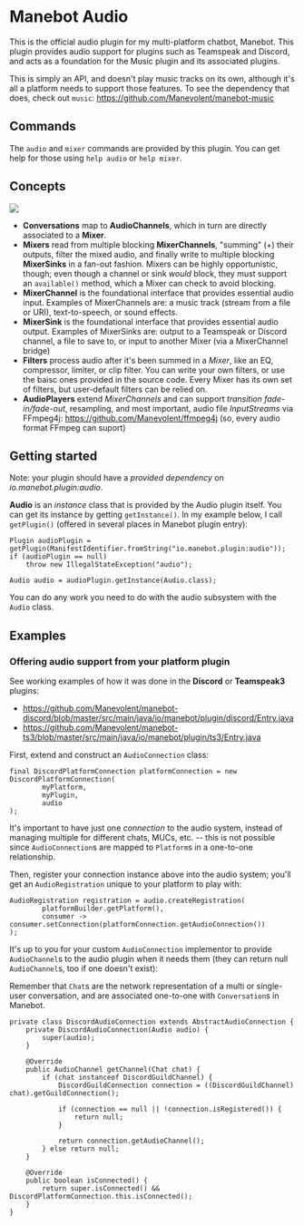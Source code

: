# Manebot Audio

This is the official audio plugin for my multi-platform chatbot, Manebot.  This plugin provides audio support for plugins such as Teamspeak and Discord, and acts as a foundation for the Music plugin and its associated plugins.

This is simply an API, and doesn't play music tracks on its own, although it's all a platform needs to support those features.  To see the dependency that does, check out `music`: https://github.com/Manevolent/manebot-music

## Commands

The `audio` and `mixer` commands are provided by this plugin. You can get help for those using `help audio` or `help mixer`.

## Concepts

<img src="https://github.com/Manevolent/manebot-audio/raw/master/pipeline.png">

* **Conversations** map to **AudioChannels**, which in turn are directly associated to a **Mixer**.
* **Mixers** read from multiple blocking **MixerChannels**, "summing" (+) their outputs, filter the mixed audio, and finally write to multiple blocking **MixerSinks** in a fan-out fashion.  Mixers can be highly opportunistic, though; even though a channel or sink *would* block, they must support an `available()` method, which a Mixer can check to avoid blocking.
* **MixerChannel** is the foundational interface that provides essential audio input.  Examples of MixerChannels are: a music track (stream from a file or URI), text-to-speech, or sound effects.
* **MixerSink** is the foundational interface that provides essential audio output.  Examples of MixerSinks are: output to a Teamspeak or Discord channel, a file to save to, or input to another Mixer (via a MixerChannel bridge)
* **Filters** process audio after it's been summed in a *Mixer*, like an EQ, compressor, limiter, or clip filter.  You can write your own filters, or use the baisc ones provided in the source code.  Every Mixer has its own set of filters, but user-default filters can be relied on.
* **AudioPlayers** extend *MixerChannels* and can support *transition fade-in/fade-out*, resampling, and most important, audio file *InputStreams* via FFmpeg4j: https://github.com/Manevolent/ffmpeg4j (so, every audio format FFmpeg can suport)

## Getting started

Note: your plugin should have a *provided dependency* on *io.manebot.plugin:audio*.

**Audio** is an *instance* class that is provided by the Audio plugin itself.  You can get its instance by getting `getInstance()`.  In my example below, I call `getPlugin()` (offered in several places in Manebot plugin entry):

```
Plugin audioPlugin = getPlugin(ManifestIdentifier.fromString("io.manebot.plugin:audio"));
if (audioPlugin == null)
    throw new IllegalStateException("audio");
    
Audio audio = audioPlugin.getInstance(Audio.class);
```

You can do any work you need to do with the audio subsystem with the `Audio` class.

## Examples

### Offering audio support from your platform plugin

See working examples of how it was done in the **Discord** or **Teamspeak3** plugins:
* https://github.com/Manevolent/manebot-discord/blob/master/src/main/java/io/manebot/plugin/discord/Entry.java
* https://github.com/Manevolent/manebot-ts3/blob/master/src/main/java/io/manebot/plugin/ts3/Entry.java

First, extend and construct an `AudioConnection` class:

```
final DiscordPlatformConnection platformConnection = new DiscordPlatformConnection(
        myPlatform,
        myPlugin,
        audio
);
```

It's important to have just one *connection* to the audio system, instead of managing multiple for different chats, MUCs, etc. -- this is not possible since `AudioConnection`s are mapped to `Platform`s in a one-to-one relationship.

Then, register your connection instance above into the audio system; you'll get an `AudioRegistration` unique to your platform to play with:

```
AudioRegistration registration = audio.createRegistration(
        platformBuilder.getPlatform(),
        consumer -> consumer.setConnection(platformConnection.getAudioConnection())
);
```

It's up to you for your custom `AudioConnection` implementor to provide `AudioChannel`s to the audio plugin when it needs them (they can return null `AudioChannel`s, too if one doesn't exist):

Remember that `Chat`s are the network representation of a multi or single-user conversation, and are associated one-to-one with `Conversation`s in Manebot.

```
private class DiscordAudioConnection extends AbstractAudioConnection {
    private DiscordAudioConnection(Audio audio) {
        super(audio);
    }

    @Override
    public AudioChannel getChannel(Chat chat) {
        if (chat instanceof DiscordGuildChannel) {
            DiscordGuildConnection connection = ((DiscordGuildChannel) chat).getGuildConnection();

            if (connection == null || !connection.isRegistered()) {
                return null;
            }

            return connection.getAudioChannel();
        } else return null;
    }

    @Override
    public boolean isConnected() {
        return super.isConnected() && DiscordPlatformConnection.this.isConnected();
    }
}
```
